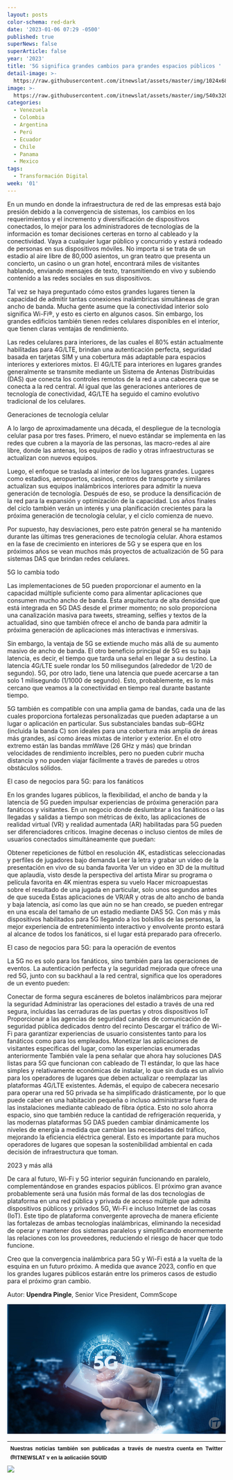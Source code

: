 ```yaml
---
layout: posts
color-schema: red-dark
date: '2023-01-06 07:29 -0500'
published: true
superNews: false
superArticle: false
year: '2023'
title: '5G significa grandes cambios para grandes espacios públicos '
detail-image: >-
  https://raw.githubusercontent.com/itnewslat/assets/master/img/1024x680/5G-Tecnologia-g.jpg
image: >-
  https://raw.githubusercontent.com/itnewslat/assets/master/img/540x320/5G-Tecnologia-p.jpg
categories:
  - Venezuela
  - Colombia
  - Argentina
  - Perú
  - Ecuador
  - Chile
  - Panama
  - Mexico
tags:
  - Transformación Digital
week: '01'
---
```

En un mundo en donde la infraestructura de red de las empresas está bajo presión debido a la convergencia de sistemas, los cambios en los requerimientos y el incremento y diversificación de dispositivos conectados, lo mejor para los administradores de tecnologías de la información es tomar decisiones certeras en torno al cableado y la conectividad. Vaya a cualquier lugar público y concurrido y estará rodeado de personas en sus dispositivos móviles. No importa si se trata de un estadio al aire libre de 80,000 asientos, un gran teatro que presenta un concierto, un casino o un gran hotel, encontrará miles de visitantes hablando, enviando mensajes de texto, transmitiendo en vivo y subiendo contenido a las redes sociales en sus dispositivos.  

Tal vez se haya preguntado cómo estos grandes lugares tienen la capacidad de admitir tantas conexiones inalámbricas simultáneas de gran ancho de banda. Mucha gente asume que la conectividad interior solo significa Wi-Fi®, y esto es cierto en algunos casos. Sin embargo, los grandes edificios también tienen redes celulares disponibles en el interior, que tienen claras ventajas de rendimiento. 

Las redes celulares para interiores, de las cuales el 80% están actualmente habilitadas para 4G/LTE, brindan una autenticación perfecta, seguridad basada en tarjetas SIM y una cobertura más adaptable para espacios interiores y exteriores mixtos. El 4G/LTE para interiores en lugares grandes generalmente se transmite mediante un Sistema de Antenas Distribuidas (DAS) que conecta los controles remotos de la red a una cabecera que se conecta a la red central. Al igual que las generaciones anteriores de tecnología de conectividad, 4G/LTE ha seguido el camino evolutivo tradicional de los celulares.

Generaciones de tecnología celular 

A lo largo de aproximadamente una década, el despliegue de la tecnología celular pasa por tres fases. Primero, el nuevo estándar se implementa en las redes que cubren a la mayoría de las personas, las macro-redes al aire libre, donde las antenas, los equipos de radio y otras infraestructuras se actualizan con nuevos equipos. 

Luego, el enfoque se traslada al interior de los lugares grandes. Lugares como estadios, aeropuertos, casinos, centros de transporte y similares actualizan sus equipos inalámbricos interiores para admitir la nueva generación de tecnología. Después de eso, se produce la densificación de la red para la expansión y optimización de la capacidad. Los años finales del ciclo también verán un interés y una planificación crecientes para la próxima generación de tecnología celular, y el ciclo comienza de nuevo. 

Por supuesto, hay desviaciones, pero este patrón general se ha mantenido durante las últimas tres generaciones de tecnología celular. Ahora estamos en la fase de crecimiento en interiores de 5G y se espera que en los próximos años se vean muchos más proyectos de actualización de 5G para sistemas DAS que brindan redes celulares. 

 
5G lo cambia todo 

Las implementaciones de 5G pueden proporcionar el aumento en la capacidad múltiple suficiente como para alimentar aplicaciones que consumen mucho ancho de banda. Esta arquitectura de alta densidad que está integrada en 5G DAS desde el primer momento; no solo proporciona una canalización masiva para tweets, streaming, selfies y textos de la actualidad, sino que también ofrece el ancho de banda para admitir la próxima generación de aplicaciones más interactivas e inmersivas. 

Sin embargo, la ventaja de 5G se extiende mucho más allá de su aumento masivo de ancho de banda. El otro beneficio principal de 5G es su baja latencia, es decir, el tiempo que tarda una señal en llegar a su destino. La latencia 4G/LTE suele rondar los 50 milisegundos (alrededor de 1/20 de segundo). 5G, por otro lado, tiene una latencia que puede acercarse a tan solo 1 milisegundo (1/1000 de segundo). Esto, probablemente, es lo más cercano que veamos a la conectividad en tiempo real durante bastante tiempo. 






 
5G también es compatible con una amplia gama de bandas, cada una de las cuales proporciona fortalezas personalizadas que pueden adaptarse a un lugar o aplicación en particular. Sus substanciales bandas sub-6GHz (incluida la banda C) son ideales para una cobertura más amplia de áreas más grandes, así como áreas mixtas de interior y exterior. En el otro extremo están las bandas mmWave (26 GHz y más) que brindan velocidades de rendimiento increíbles, pero no pueden cubrir mucha distancia y no pueden viajar fácilmente a través de paredes u otros obstáculos sólidos. 

El caso de negocios para 5G: para los fanáticos 

En los grandes lugares públicos, la flexibilidad, el ancho de banda y la latencia de 5G pueden impulsar experiencias de próxima generación para fanáticos y visitantes. En un negocio donde deslumbrar a los fanáticos o las llegadas y salidas a tiempo son métricas de éxito, las aplicaciones de realidad virtual (VR) y realidad aumentada (AR) habilitadas para 5G pueden ser diferenciadores críticos. Imagine decenas o incluso cientos de miles de usuarios conectados simultáneamente que puedan: 

Obtener repeticiones de fútbol en resolución 4K, estadísticas seleccionadas y perfiles de jugadores bajo demanda 
Leer la letra y grabar un video de la presentación en vivo de su banda favorita 
Ver un video en 3D de la multitud que aplaudía, visto desde la perspectiva del artista 
Mirar su programa o película favorita en 4K mientras espera su vuelo 
Hacer microapuestas sobre el resultado de una jugada en particular, solo unos segundos antes de que suceda 
Estas aplicaciones de VR/AR y otras de alto ancho de banda y baja latencia, así como las que aún no se han creado, se pueden entregar en una escala del tamaño de un estadio mediante DAS 5G. Con más y más dispositivos habilitados para 5G llegando a los bolsillos de las personas, la mejor experiencia de entretenimiento interactivo y envolvente pronto estará al alcance de todos los fanáticos, si el lugar está preparado para ofrecerlo. 

El caso de negocios para 5G: para la operación de eventos 

La 5G no es solo para los fanáticos, sino también para las operaciones de eventos. La autenticación perfecta y la seguridad mejorada que ofrece una red 5G, junto con su backhaul a la red central, significa que los operadores de un evento pueden: 

Conectar de forma segura escáneres de boletos inalámbricos para mejorar la seguridad 
Administrar las operaciones del estadio a través de una red segura, incluidas las cerraduras de las puertas y otros dispositivos IoT 
Proporcionar a las agencias de seguridad canales de comunicación de seguridad pública dedicados dentro del recinto 
Descargar el tráfico de Wi-Fi para garantizar experiencias de usuario consistentes tanto para los fanáticos como para los empleados. 
Monetizar las aplicaciones de visitantes específicas del lugar, como las experiencias enumeradas anteriormente 
También vale la pena señalar que ahora hay soluciones DAS listas para 5G que funcionan con cableado de TI estándar, lo que las hace simples y relativamente económicas de instalar, lo que sin duda es un alivio para los operadores de lugares que deben actualizar o reemplazar las plataformas 4G/LTE existentes. Además, el equipo de cabecera necesario para operar una red 5G privada se ha simplificado drásticamente, por lo que puede caber en una habitación pequeña o incluso administrarse fuera de las instalaciones mediante cableado de fibra óptica. Esto no solo ahorra espacio, sino que también reduce la cantidad de refrigeración requerida, y las modernas plataformas 5G DAS pueden cambiar dinámicamente los niveles de energía a medida que cambian las necesidades del tráfico, mejorando la eficiencia eléctrica general. Esto es importante para muchos operadores de lugares que sopesan la sostenibilidad ambiental en cada decisión de infraestructura que toman. 

2023 y más allá 

De cara al futuro, Wi-Fi y 5G interior seguirán funcionando en paralelo, complementándose en grandes espacios públicos. El próximo gran avance probablemente será una fusión más formal de las dos tecnologías de plataforma en una red pública y privada de acceso múltiple que admita dispositivos públicos y privados 5G, Wi-Fi e incluso Internet de las cosas (IoT). Este tipo de plataforma convergente aprovecha de manera eficiente las fortalezas de ambas tecnologías inalámbricas, eliminando la necesidad de operar y mantener dos sistemas paralelos y simplificando enormemente las relaciones con los proveedores, reduciendo el riesgo de hacer que todo funcione.  

Creo que la convergencia inalámbrica para 5G y Wi-Fi está a la vuelta de la esquina en un futuro próximo. A medida que avance 2023, confío en que los grandes lugares públicos estarán entre los primeros casos de estudio para el próximo gran cambio. 

Autor: **Upendra Pingle**, Senior Vice President, CommScope  

![](https://raw.githubusercontent.com/itnewslat/assets/master/img/540x320/5G-Tecnologia-p.jpg)

<table style="height: 42px;" width="569">
<tbody>
<tr>
<td style="text-align: justify;"><sub><strong>Nuestras noticias también son publicadas a través de nuestra cuenta en Twitter <a href="https://twitter.com/itnewslat?lang=es">@ITNEWSLAT</a> y en la aplicación <a href="https://squidapp.co/en/">SQUID</a></strong></sub></td>
</tr>
</tbody>
</table>

<img src="https://tracker.metricool.com/c3po.jpg?hash=56f88a41e39ab42c063cc51676587a04"/>